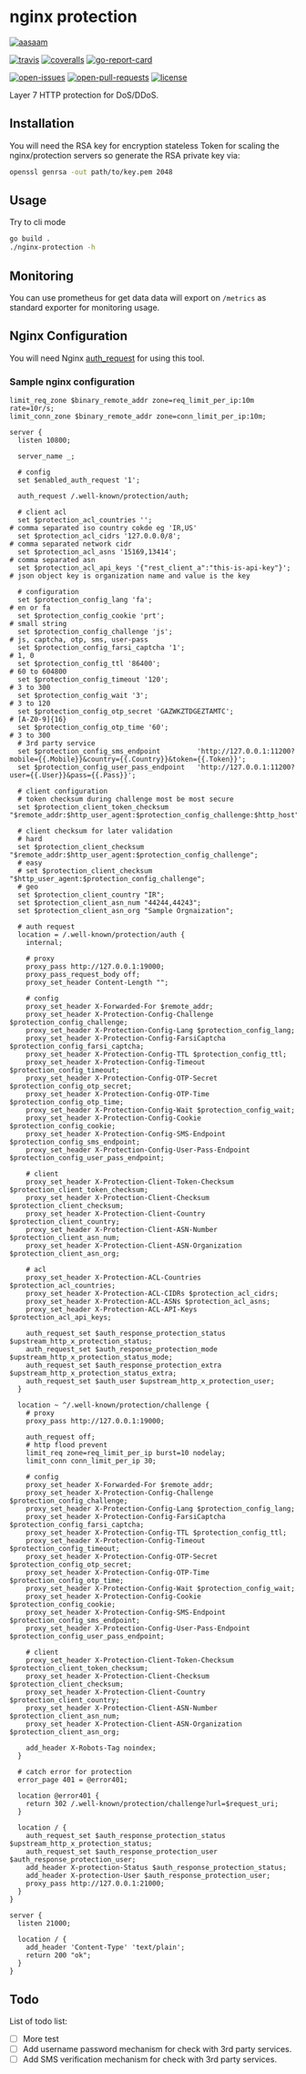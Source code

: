 # nginx protection

[![aasaam](https://flat.badgen.net/badge/aasaam/software%20development%20group/0277bd?labelColor=000000&icon=https%3A%2F%2Fcdn.jsdelivr.net%2Fgh%2Faasaam%2Finformation%2Flogo%2Faasaam.svg)](https://github.com/aasaam)

[![travis](https://flat.badgen.net/travis/aasaam/nginx-protection)](https://travis-ci.org/aasaam/nginx-protection)
[![coveralls](https://flat.badgen.net/coveralls/c/github/aasaam/nginx-protection)](https://coveralls.io/github/aasaam/nginx-protection)
[![go-report-card](https://goreportcard.com/badge/github.com/gojp/goreportcard?style=flat-square)](https://goreportcard.com/report/github.com/aasaam/nginx-protection)

[![open-issues](https://flat.badgen.net/github/open-issues/aasaam/nginx-protection)](https://github.com/aasaam/nginx-protection/issues)
[![open-pull-requests](https://flat.badgen.net/github/open-prs/aasaam/nginx-protection)](https://github.com/aasaam/nginx-protection/pulls)
[![license](https://flat.badgen.net/github/license/aasaam/nginx-protection)](./LICENSE)

Layer 7 HTTP protection for DoS/DDoS.

## Installation

You will need the RSA key for encryption stateless Token for scaling the nginx/protection servers so generate the RSA private key via:

```bash
openssl genrsa -out path/to/key.pem 2048
```

## Usage

Try to cli mode

```bash
go build .
./nginx-protection -h
```

## Monitoring

You can use prometheus for get data data will export on `/metrics` as standard exporter for monitoring usage.

## Nginx Configuration

You will need Nginx [auth_request](http://nginx.org/en/docs/http/ngx_http_auth_request_module.html) for using this tool.

### Sample nginx configuration

```nginx
limit_req_zone $binary_remote_addr zone=req_limit_per_ip:10m rate=10r/s;
limit_conn_zone $binary_remote_addr zone=conn_limit_per_ip:10m;

server {
  listen 10800;

  server_name _;

  # config
  set $enabled_auth_request '1';

  auth_request /.well-known/protection/auth;

  # client acl
  set $protection_acl_countries '';                                           # comma separated iso country cokde eg 'IR,US'
  set $protection_acl_cidrs '127.0.0.0/8';                                    # comma separated network cidr
  set $protection_acl_asns '15169,13414';                                     # comma separated asn
  set $protection_acl_api_keys '{"rest_client_a":"this-is-api-key"}';         # json object key is organization name and value is the key

  # configuration
  set $protection_config_lang 'fa';                                           # en or fa
  set $protection_config_cookie 'prt';                                        # small string
  set $protection_config_challenge 'js';                                      # js, captcha, otp, sms, user-pass
  set $protection_config_farsi_captcha '1';                                   # 1, 0
  set $protection_config_ttl '86400';                                         # 60 to 604800
  set $protection_config_timeout '120';                                       # 3 to 300
  set $protection_config_wait '3';                                            # 3 to 120
  set $protection_config_otp_secret 'GAZWKZTDGEZTAMTC';                       # [A-Z0-9]{16}
  set $protection_config_otp_time '60';                                       # 3 to 300
  # 3rd party service
  set $protection_config_sms_endpoint         'http://127.0.0.1:11200?mobile={{.Mobile}}&country={{.Country}}&token={{.Token}}';
  set $protection_config_user_pass_endpoint   'http://127.0.0.1:11200?user={{.User}}&pass={{.Pass}}';

  # client configuration
  # token checksum during challenge most be most secure
  set $protection_client_token_checksum "$remote_addr:$http_user_agent:$protection_config_challenge:$http_host";

  # client checksum for later validation
  # hard
  set $protection_client_checksum "$remote_addr:$http_user_agent:$protection_config_challenge";
  # easy
  # set $protection_client_checksum "$http_user_agent:$protection_config_challenge";
  # geo
  set $protection_client_country "IR";
  set $protection_client_asn_num "44244,44243";
  set $protection_client_asn_org "Sample Orgnaization";

  # auth request
  location = /.well-known/protection/auth {
    internal;

    # proxy
    proxy_pass http://127.0.0.1:19000;
    proxy_pass_request_body off;
    proxy_set_header Content-Length "";

    # config
    proxy_set_header X-Forwarded-For $remote_addr;
    proxy_set_header X-Protection-Config-Challenge $protection_config_challenge;
    proxy_set_header X-Protection-Config-Lang $protection_config_lang;
    proxy_set_header X-Protection-Config-FarsiCaptcha $protection_config_farsi_captcha;
    proxy_set_header X-Protection-Config-TTL $protection_config_ttl;
    proxy_set_header X-Protection-Config-Timeout $protection_config_timeout;
    proxy_set_header X-Protection-Config-OTP-Secret $protection_config_otp_secret;
    proxy_set_header X-Protection-Config-OTP-Time $protection_config_otp_time;
    proxy_set_header X-Protection-Config-Wait $protection_config_wait;
    proxy_set_header X-Protection-Config-Cookie $protection_config_cookie;
    proxy_set_header X-Protection-Config-SMS-Endpoint $protection_config_sms_endpoint;
    proxy_set_header X-Protection-Config-User-Pass-Endpoint $protection_config_user_pass_endpoint;

    # client
    proxy_set_header X-Protection-Client-Token-Checksum $protection_client_token_checksum;
    proxy_set_header X-Protection-Client-Checksum $protection_client_checksum;
    proxy_set_header X-Protection-Client-Country $protection_client_country;
    proxy_set_header X-Protection-Client-ASN-Number $protection_client_asn_num;
    proxy_set_header X-Protection-Client-ASN-Organization $protection_client_asn_org;

    # acl
    proxy_set_header X-Protection-ACL-Countries $protection_acl_countries;
    proxy_set_header X-Protection-ACL-CIDRs $protection_acl_cidrs;
    proxy_set_header X-Protection-ACL-ASNs $protection_acl_asns;
    proxy_set_header X-Protection-ACL-API-Keys $protection_acl_api_keys;

    auth_request_set $auth_response_protection_status $upstream_http_x_protection_status;
    auth_request_set $auth_response_protection_mode $upstream_http_x_protection_status_mode;
    auth_request_set $auth_response_protection_extra $upstream_http_x_protection_status_extra;
    auth_request_set $auth_user $upstream_http_x_protection_user;
  }

  location ~ ^/.well-known/protection/challenge {
    # proxy
    proxy_pass http://127.0.0.1:19000;

    auth_request off;
    # http flood prevent
    limit_req zone=req_limit_per_ip burst=10 nodelay;
    limit_conn conn_limit_per_ip 30;

    # config
    proxy_set_header X-Forwarded-For $remote_addr;
    proxy_set_header X-Protection-Config-Challenge $protection_config_challenge;
    proxy_set_header X-Protection-Config-Lang $protection_config_lang;
    proxy_set_header X-Protection-Config-FarsiCaptcha $protection_config_farsi_captcha;
    proxy_set_header X-Protection-Config-TTL $protection_config_ttl;
    proxy_set_header X-Protection-Config-Timeout $protection_config_timeout;
    proxy_set_header X-Protection-Config-OTP-Secret $protection_config_otp_secret;
    proxy_set_header X-Protection-Config-OTP-Time $protection_config_otp_time;
    proxy_set_header X-Protection-Config-Wait $protection_config_wait;
    proxy_set_header X-Protection-Config-Cookie $protection_config_cookie;
    proxy_set_header X-Protection-Config-SMS-Endpoint $protection_config_sms_endpoint;
    proxy_set_header X-Protection-Config-User-Pass-Endpoint $protection_config_user_pass_endpoint;

    # client
    proxy_set_header X-Protection-Client-Token-Checksum $protection_client_token_checksum;
    proxy_set_header X-Protection-Client-Checksum $protection_client_checksum;
    proxy_set_header X-Protection-Client-Country $protection_client_country;
    proxy_set_header X-Protection-Client-ASN-Number $protection_client_asn_num;
    proxy_set_header X-Protection-Client-ASN-Organization $protection_client_asn_org;

    add_header X-Robots-Tag noindex;
  }

  # catch error for protection
  error_page 401 = @error401;

  location @error401 {
    return 302 /.well-known/protection/challenge?url=$request_uri;
  }

  location / {
    auth_request_set $auth_response_protection_status $upstream_http_x_protection_status;
    auth_request_set $auth_response_protection_user $auth_response_protection_user;
    add_header X-protection-Status $auth_response_protection_status;
    add_header X-protection-User $auth_response_protection_user;
    proxy_pass http://127.0.0.1:21000;
  }
}

server {
  listen 21000;

  location / {
    add_header 'Content-Type' 'text/plain';
    return 200 "ok";
  }
}

```

## Todo

List of todo list:

- [ ] More test
- [ ] Add username password mechanism for check with 3rd party services.
- [ ] Add SMS verification mechanism for check with 3rd party services.

